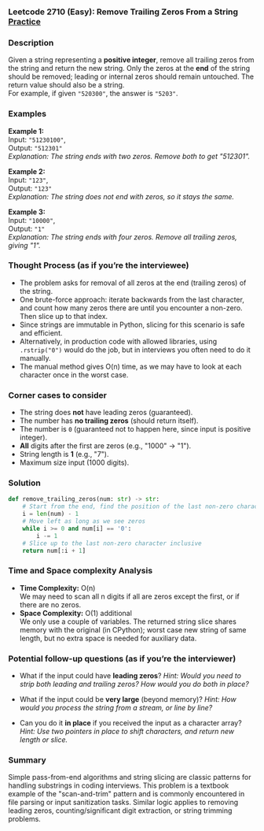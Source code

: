 ### Leetcode 2710 (Easy): Remove Trailing Zeros From a String [Practice](https://leetcode.com/problems/remove-trailing-zeros-from-a-string)

### Description  
Given a string representing a **positive integer**, remove all trailing zeros from the string and return the new string. Only the zeros at the **end** of the string should be removed; leading or internal zeros should remain untouched. The return value should also be a string.  
For example, if given `"520300"`, the answer is `"5203"`.

### Examples  

**Example 1:**  
Input: `"51230100"`,  
Output: `"512301"`  
*Explanation: The string ends with two zeros. Remove both to get "512301".*

**Example 2:**  
Input: `"123"`,  
Output: `"123"`  
*Explanation: The string does not end with zeros, so it stays the same.*

**Example 3:**  
Input: `"10000"`,  
Output: `"1"`  
*Explanation: The string ends with four zeros. Remove all trailing zeros, giving "1".*

### Thought Process (as if you’re the interviewee)  
- The problem asks for removal of all zeros at the end (trailing zeros) of the string.
- One brute-force approach: iterate backwards from the last character, and count how many zeros there are until you encounter a non-zero. Then slice up to that index.
- Since strings are immutable in Python, slicing for this scenario is safe and efficient.
- Alternatively, in production code with allowed libraries, using `.rstrip("0")` would do the job, but in interviews you often need to do it manually.
- The manual method gives O(n) time, as we may have to look at each character once in the worst case.

### Corner cases to consider  
- The string does **not** have leading zeros (guaranteed).
- The number has **no trailing zeros** (should return itself).
- The number is `0` (guaranteed not to happen here, since input is positive integer).
- **All** digits after the first are zeros (e.g., "1000" → "1").
- String length is **1** (e.g., "7").
- Maximum size input (1000 digits).

### Solution

```python
def remove_trailing_zeros(num: str) -> str:
    # Start from the end, find the position of the last non-zero character
    i = len(num) - 1
    # Move left as long as we see zeros
    while i >= 0 and num[i] == '0':
        i -= 1
    # Slice up to the last non-zero character inclusive
    return num[:i + 1]
```

### Time and Space complexity Analysis  

- **Time Complexity:** O(n)  
  We may need to scan all n digits if all are zeros except the first, or if there are no zeros.
- **Space Complexity:** O(1) additional  
  We only use a couple of variables. The returned string slice shares memory with the original (in CPython); worst case new string of same length, but no extra space is needed for auxiliary data.

### Potential follow-up questions (as if you’re the interviewer)  

- What if the input could have **leading zeros**?
  *Hint: Would you need to strip both leading and trailing zeros? How would you do both in place?*

- What if the input could be **very large** (beyond memory)?
  *Hint: How would you process the string from a stream, or line by line?*

- Can you do it **in place** if you received the input as a character array?
  *Hint: Use two pointers in place to shift characters, and return new length or slice.*

### Summary
Simple pass-from-end algorithms and string slicing are classic patterns for handling substrings in coding interviews. This problem is a textbook example of the "scan-and-trim" pattern and is commonly encountered in file parsing or input sanitization tasks. Similar logic applies to removing leading zeros, counting/significant digit extraction, or string trimming problems.